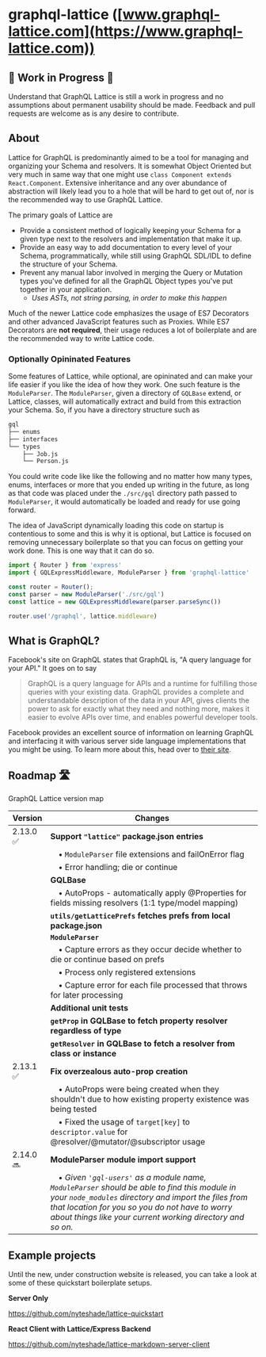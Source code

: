 # graphql-lattice ([www.graphql-lattice.com](https://www.graphql-lattice.com))

## 🚧 Work in Progress 🚨
Understand that GraphQL Lattice is still a work in progress and no assumptions about permanent usability should be made. Feedback and pull requests are welcome as is any desire to contribute.

## About
Lattice for GraphQL is predominantly aimed to be a tool for managing and organizing your Schema and resolvers. It is somewhat Object Oriented but very much in same way that one might use `class Component extends React.Component`. Extensive inheritance and any over abundance of abstraction will likely lead you to a hole that will be hard to get out of, nor is the recommended way to use GraphQL Lattice.

The primary goals of Lattice are

 * Provide a consistent method of logically keeping your Schema for a given type next to the resolvers and implementation that make it up.
 * Provide an easy way to add documentation to every level of your Schema, programmatically, while still using GraphQL SDL/IDL to define the structure of your Schema.
 * Prevent any manual labor involved in merging the Query or Mutation types you've defined for all the GraphQL Object types you've put together in your application.
   * _*Uses ASTs, not string parsing, in order to make this happen*_

Much of the newer Lattice code emphasizes the usage of ES7 Decorators and other advanced JavaScript features such as Proxies. While ES7 Decorators are **not required**, their usage reduces a lot of boilerplate and are the recommended way to write Lattice code.

### Optionally Opininated Features
Some features of Lattice, while optional, are opininated and can make your life easier if you like the idea of how they work. One such feature is the `ModuleParser`. The `ModuleParser`, given a directory of `GQLBase` extend, or Lattice, classes, will automatically extract and build from this extraction your Schema. So, if you have a directory structure such as

```sh
gql
├── enums
├── interfaces
└── types
    ├── Job.js
    └── Person.js
```

You could write code like like the following and no matter how many types, enums, interfaces or more that you ended up writing in the future, as long as that code was placed under the `./src/gql` directory path passed to `ModuleParser`, it would automatically be loaded and ready for use going forward. 

The idea of JavaScript dynamically loading this code on startup is contentious to some and this is why it is optional, but Lattice is focused on removing unnecessary boilerplate so that you can focus on getting your work done. This is one way that it can do so.

```js
import { Router } from 'express'
import { GQLExpressMiddleware, ModuleParser } from 'graphql-lattice'

const router = Router();
const parser = new ModuleParser('./src/gql')
const lattice = new GQLExpressMiddleware(parser.parseSync())

router.use('/graphql', lattice.middleware)
```

## What is GraphQL?
Facebook's site on GraphQL states that GraphQL is, "A query language for your API." It goes on to say

> GraphQL is a query language for APIs and a runtime for fulfilling those queries with your existing data. GraphQL provides a complete and understandable description of the data in your API, gives clients the power to ask for exactly what they need and nothing more, makes it easier to evolve APIs over time, and enables powerful developer tools.

Facebook provides an excellent source of information on learning GraphQL and interfacing it with various server side language implementations that you might be using. To learn more about this, head over to [their site](https://www.graphql.org).

## Roadmap 🛣
GraphQL Lattice version map

|Version|Changes|
|-------|-------|
|2.13.0 ✅|**Support `"lattice"` package.json entries**|
||&emsp;• `ModuleParser` file extensions and failOnError flag|
||&emsp;• Error handling; die or continue|
||**GQLBase**|
||&emsp;• AutoProps - automatically apply @Properties for fields missing resolvers (1:1 type/model mapping)|
||**`utils/getLatticePrefs` fetches prefs from local package.json**
||**`ModuleParser`**|
||&emsp;• Capture errors as they occur decide whether to die or continue based on prefs|
||&emsp;• Process only registered extensions|
||&emsp;• Capture error for each file processed that throws for later processing|
||**Additional unit tests**|
||**`getProp` in GQLBase to fetch property resolver regardless of type**|
||**`getResolver` in GQLBase to fetch a resolver from class or instance**|
|2.13.1 ✅|**Fix overzealous auto-prop creation**
||&emsp;• AutoProps were being created when they shouldn't due to how existing property existence was being tested|
||&emsp;• Fixed the usage of `target[key]` to `descriptor.value` for @resolver/@mutator/@subscriptor usage|
|2.14.0 🔜|**ModuleParser module import support**|
||&emsp;• *Given `'gql-users'` as a module name, `ModuleParser` should be able to find this module in your `node_modules` directory and import the files from that location for you so you do not have to worry about things like your current working directory and so on.*|

## Example projects

Until the new, under construction website is released, you can take a look at some of these quickstart boilerplate setups.

**Server Only**

https://github.com/nyteshade/lattice-quickstart

**React Client with Lattice/Express Backend**

https://github.com/nyteshade/lattice-markdown-server-client
